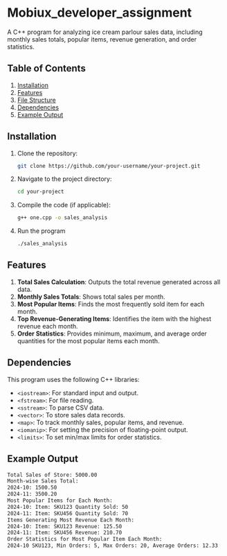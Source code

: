 # Mobiux_developer_assignment
A C++ program for analyzing ice cream parlour sales data, including monthly sales totals, popular items, revenue generation, and order statistics.

## Table of Contents
1. [Installation](#installation)
2. [Features](#features)
3. [File Structure](#file-structure)
4. [Dependencies](#dependecies)
5. [Example Output](#example-output)

## Installation
1. Clone the repository:
   ```bash
   git clone https://github.com/your-username/your-project.git
2. Navigate to the project directory:
   ````bash
   cd your-project
3. Compile the code (if applicable):
   ````bash
   g++ one.cpp -o sales_analysis
4. Run the program
   ````bash
   ./sales_analysis

## Features
1. **Total Sales Calculation**: Outputs the total revenue generated across all data.
2. **Monthly Sales Totals**: Shows total sales per month.
3. **Most Popular Items**: Finds the most frequently sold item for each month.
4. **Top Revenue-Generating Items**: Identifies the item with the highest revenue each month.
5. **Order Statistics**: Provides minimum, maximum, and average order quantities for the most popular items each month.

## Dependencies
This program uses the following C++ libraries:

- `<iostream>`: For standard input and output.
- `<fstream>`: For file reading.
- `<sstream>`: To parse CSV data.
- `<vector>`: To store sales data records.
- `<map>`: To track monthly sales, popular items, and revenue.
- `<iomanip>`: For setting the precision of floating-point output.
- `<limits>`: To set min/max limits for order statistics.

## Example Output

   ````bash
   Total Sales of Store: 5000.00
   Month-wise Sales Total:
   2024-10: 1500.50
   2024-11: 3500.20
   Most Popular Items for Each Month:
   2024-10: Item: SKU123 Quantity Sold: 50
   2024-11: Item: SKU456 Quantity Sold: 70
   Items Generating Most Revenue Each Month:
   2024-10: Item: SKU123 Revenue: 125.50
   2024-11: Item: SKU456 Revenue: 210.70
   Order Statistics for Most Popular Item Each Month:
   2024-10 SKU123, Min Orders: 5, Max Orders: 20, Average Orders: 12.33


